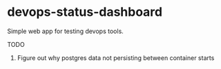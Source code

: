 # devops-status-dashboard

Simple web app for testing devops tools.

TODO
1. Figure out why postgres data not persisting between container starts